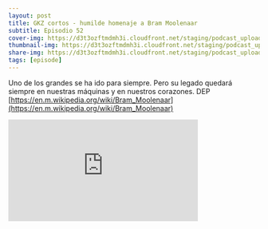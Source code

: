```yaml
---
layout: post
title: GKZ cortos - humilde homenaje a Bram Moolenaar
subtitle: Episodio 52
cover-img: https://d3t3ozftmdmh3i.cloudfront.net/staging/podcast_uploaded_episode/14743809/14743809-1692433520494-6b870d429c8bc.jpg
thumbnail-img: https://d3t3ozftmdmh3i.cloudfront.net/staging/podcast_uploaded_episode/14743809/14743809-1692433520494-6b870d429c8bc.jpg
share-img: https://d3t3ozftmdmh3i.cloudfront.net/staging/podcast_uploaded_episode/14743809/14743809-1692433520494-6b870d429c8bc.jpg
tags: [episode]
---
```


Uno de los grandes se ha ido para siempre. Pero su legado quedará siempre en nuestras máquinas y en nuestros corazones. DEP [https://en.m.wikipedia.org/wiki/Bram_Moolenaar](https://en.m.wikipedia.org/wiki/Bram_Moolenaar)
<iframe src='https://podcasters.spotify.com/pod/show/geekingzone/embed/episodes/GKZ-cortos---humilde-homenaje-a-Bram-Moolenaar-e27s8mm' height='204px' width='380px' frameborder='0' scrolling='no'></iframe>